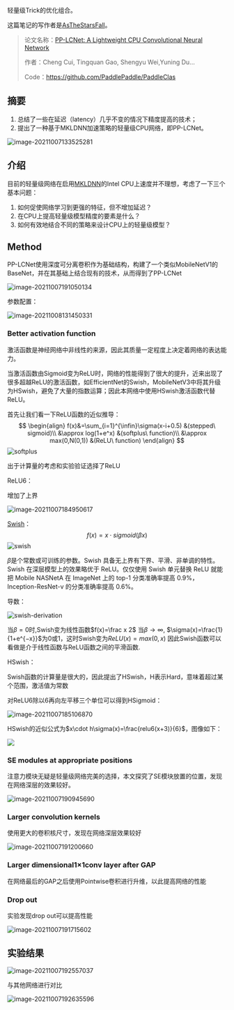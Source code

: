 轻量级Trick的优化组合。

这篇笔记的写作者是[AsTheStarsFall](https://github.com/asthestarsfalll)。

> 论文名称：[PP-LCNet: A Lightweight CPU Convolutional Neural Network](https://arxiv.org/pdf/2109.15099.pdf)
>
> 作者：Cheng Cui, Tingquan Gao, Shengyu Wei,Yuning Du...
>
> Code：https://github.com/PaddlePaddle/PaddleClas

## 摘要

1. 总结了一些在延迟（latency）几乎不变的情况下精度提高的技术；
2. 提出了一种基于MKLDNN加速策略的轻量级CPU网络，即PP-LCNet。

<img src="https://gitee.com/Thedeadleaf/images/raw/master/image-20211007133525281.png" alt="image-20211007133525281"/>

## 介绍

目前的轻量级网络在启用[MKLDNN](https://github.com/oneapi-src/oneDNN)的Intel CPU上速度并不理想，考虑了一下三个基本问题：

1. 如何促使网络学习到更强的特征，但不增加延迟？
2. 在CPU上提高轻量级模型精度的要素是什么？
3. 如何有效地结合不同的策略来设计CPU上的轻量级模型？

## Method

PP-LCNet使用深度可分离卷积作为基础结构，构建了一个类似MobileNetV1的BaseNet，并在其基础上结合现有的技术，从而得到了PP-LCNet

<img src="https://gitee.com/Thedeadleaf/images/raw/master/image-20211007191050134.png" alt="image-20211007191050134"/>

参数配置：

<img src="C:\Users\11864\AppData\Roaming\Typora\typora-user-images\image-20211008131450331.png" alt="image-20211008131450331"/>

### Better activation function

激活函数是神经网络中非线性的来源，因此其质量一定程度上决定着网络的表达能力。

当激活函数由Sigmoid变为ReLU时，网络的性能得到了很大的提升，近来出现了很多超越ReLU的激活函数，如EfficientNet的Swish，MobileNetV3中将其升级为HSwish，避免了大量的指数运算；因此本网络中使用HSwish激活函数代替ReLU。

首先让我们看一下ReLU函数的近似推导：
$$
\begin{align}
f(x)&=\sum_{i=1}^{\infin}\sigma(x-i+0.5) &(stepped\ sigmoid)\\
&\approx log(1+e^x)  &(softplus\ function)\\
&\approx max(0,N(0,1)) &(ReLU\ function)
\end{align}
$$
<img src="https://gitee.com/Thedeadleaf/images/raw/master/606386-20180502160705206-923153087.png" alt="softplus"/>

出于计算量的考虑和实验验证选择了ReLU

ReLU6：

增加了上界

<img src="https://gitee.com/Thedeadleaf/images/raw/master/image-20211007184950617.png" alt="image-20211007184950617"/>

[Swish](https://www.cnblogs.com/makefile/p/activation-function.html)：
$$
f(x)=x\cdot sigmoid(\beta x)
$$
<img src="https://gitee.com/Thedeadleaf/images/raw/master/606386-20171102101521763-698600913.png" alt="swish"/>

$\beta$是个常数或可训练的参数。Swish 具备无上界有下界、平滑、非单调的特性。
Swish 在深层模型上的效果略优于 ReLU。仅仅使用 Swish 单元替换 ReLU 就能把 Mobile NASNetA 在 ImageNet 上的 top-1 分类准确率提高 0.9%，Inception-ResNet-v 的分类准确率提高 0.6%。

导数：

<img src="https://gitee.com/Thedeadleaf/images/raw/master/606386-20171102101538013-1397340773.png" alt="swish-derivation"/>



当$β = 0$时,Swish变为线性函数$f(x)=\frac x 2$
当$β → ∞$, $\sigma(x)=\frac{1}{1+e^{−x}}$为0或1，这时Swish变为$ReLU(x)=max(0,x)$
因此Swish函数可以看做是介于线性函数与ReLU函数之间的平滑函数.

HSwish：

Swish函数的计算量是很大的，因此提出了HSwish，H表示Hard，意味着超过某个范围，激活值为常数

对ReLU6除以6再向左平移三个单位可以得到HSigmoid：

<img src="https://gitee.com/Thedeadleaf/images/raw/master/image-20211007185106870.png" alt="image-20211007185106870"/>

HSwish的近似公式为$x\cdot h\sigma(x)=\frac{relu6(x+3)}{6}$，图像如下：

<img src="https://gitee.com/Thedeadleaf/images/raw/master/image-20211007185403938.png"/>

### SE modules at appropriate positions

注意力模块无疑是轻量级网络完美的选择，本文探究了SE模块放置的位置，发现在网络深层的效果较好。

<img src="https://gitee.com/Thedeadleaf/images/raw/master/image-20211007190945690.png" alt="image-20211007190945690"/>

###  Larger convolution kernels

使用更大的卷积核尺寸，发现在网络深层效果较好

<img src="https://gitee.com/Thedeadleaf/images/raw/master/image-20211007191200660.png" alt="image-20211007191200660"/>

### Larger dimensional1×1conv layer after GAP

在网络最后的GAP之后使用Pointwise卷积进行升维，以此提高网络的性能

### Drop out

实验发现drop out可以提高性能

<img src="https://gitee.com/Thedeadleaf/images/raw/master/image-20211007191715602.png" alt="image-20211007191715602"/>

## 实验结果

<img src="https://gitee.com/Thedeadleaf/images/raw/master/image-20211007192557037.png" alt="image-20211007192557037"/>

与其他网络进行对比

<img src="https://gitee.com/Thedeadleaf/images/raw/master/image-20211007192635596.png" alt="image-20211007192635596"/>